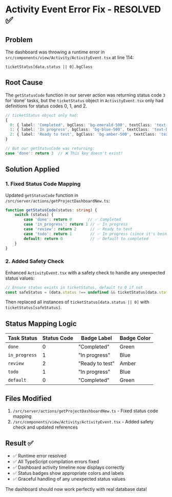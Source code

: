 # Activity Event Error Fix - RESOLVED ✅

## Problem
The dashboard was throwing a runtime error in `src/components/view/Activity/ActivityEvent.tsx` at line 114:

```
ticketStatus[data.status || 0].bgClass
```

## Root Cause
The `getStatusCode` function in our server action was returning status code `3` for 'done' tasks, but the `ticketStatus` object in `ActivityEvent.tsx` only had definitions for status codes 0, 1, and 2.

```typescript
// ticketStatus object only had:
{
  0: { label: 'Completed', bgClass: 'bg-emerald-500', textClass: 'text-emerald-500' },
  1: { label: 'In progress', bgClass: 'bg-blue-500', textClass: 'text-blue-500' },
  2: { label: 'Ready to test', bgClass: 'bg-amber-500', textClass: 'text-amber-500' },
}

// But our getStatusCode was returning:
case 'done': return 3  // ❌ This key doesn't exist!
```

## Solution Applied

### 1. Fixed Status Code Mapping
Updated `getStatusCode` function in `/src/server/actions/getProjectDashboardNew.ts`:

```typescript
function getStatusCode(status: string) {
    switch (status) {
        case 'done': return 0       // ✅ Completed
        case 'in_progress': return 1 // ✅ In progress
        case 'review': return 2      // ✅ Ready to test
        case 'todo': return 1        // ✅ In progress (since it's being worked on)
        default: return 0            // ✅ Default to completed
    }
}
```

### 2. Added Safety Check
Enhanced `ActivityEvent.tsx` with a safety check to handle any unexpected status values:

```typescript
// Ensure status exists in ticketStatus, default to 0 if not
const safeStatus = (data.status !== undefined && ticketStatus[data.status]) ? data.status : 0
```

Then replaced all instances of `ticketStatus[data.status || 0]` with `ticketStatus[safeStatus]`.

## Status Mapping Logic

| Task Status | Status Code | Badge Label | Badge Color |
|------------|-------------|-------------|-------------|
| `done` | 0 | "Completed" | Green |
| `in_progress` | 1 | "In progress" | Blue |
| `review` | 2 | "Ready to test" | Amber |
| `todo` | 1 | "In progress" | Blue |
| `default` | 0 | "Completed" | Green |

## Files Modified

1. `/src/server/actions/getProjectDashboardNew.ts` - Fixed status code mapping
2. `/src/components/view/Activity/ActivityEvent.tsx` - Added safety check and updated references

## Result ✅

- ✅ Runtime error resolved
- ✅ All TypeScript compilation errors fixed
- ✅ Dashboard activity timeline now displays correctly
- ✅ Status badges show appropriate colors and labels
- ✅ Graceful handling of any unexpected status values

The dashboard should now work perfectly with real database data!
